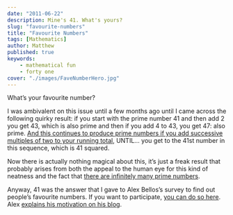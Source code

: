 ```yaml
---
date: "2011-06-22"
description: Mine's 41. What's yours?
slug: "favourite-numbers" 
title: "Favourite Numbers"
tags: [Mathematics]
author: Matthew
published: true
keywords:
    - mathematical fun
    - forty one
cover: "./images/FaveNumberHero.jpg"
---
```


What’s your favourite number?

I was ambivalent on this issue until a few months ago until I came across the following quirky result: if you start with the prime number 41 and then add 2 you get 43, which is also prime and then if you add 4 to 43, you get 47: also prime. [And this continues to produce prime numbers if you add successive multiples of two to your running total](http://www.wolframalpha.com/input/?i=evaluate+x^2%E2%88%92x%2B41+for+x+from+0..40), UNTIL… you get to the 41st number in this sequence, which is 41 squared.

Now there is actually nothing magical about this, it’s just a freak result that probably arises from both the appeal to the human eye for this kind of neatness and the fact that [there are infinitely many prime numbers](http://www-users.cs.york.ac.uk/susan/cyc/p/primeprf.htm).

Anyway, 41 was the answer that I gave to Alex Bellos’s survey to find out people’s favourite numbers. If you want to participate, [you can do so here](http://www.favouritenumber.net/). Alex [explains his motivation on his blog](http://alexbellos.com/?p=1559).
